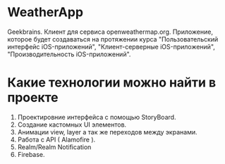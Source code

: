 # WeatherApp
Geekbrains. Клиент для сервиса openweathermap.org. Приложение, которое будет создаваться на протяжении курса "Пользовательский интерфейс iOS-приложений", "Клиент-серверные iOS-приложений", "Производительность iOS-приложений".

# Какие технологии можно найти в проекте

1. Проектировние интерфейса с помощью StoryBoard. 
2. Создание кастомных UI элементов.
3. Анимации view, layer а так же переходов между экранами. 
4. Работа с API ( Alamofire ). 
5. Realm/Realm Notification
6. Firebase.


